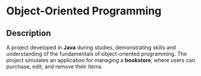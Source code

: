 # Object-Oriented Programming

## Description
A project developed in **Java** during studies, demonstrating skills and understanding of the fundamentals of object-oriented programming. The project simulates an application for managing a **bookstore**, where users can purchase, edit, and remove their items.
